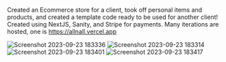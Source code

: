Created an Ecommerce store for a client, took off personal items and products, and created a template code ready to be used for another client!
Created using NextJS, Sanity, and Stripe for payments. Many iterations are hosted, one is https://allnall.vercel.app 
 
 

![Screenshot 2023-09-23 183336](https://github.com/d-willie01/client-ecommerce-template/assets/109937280/7e2e83d8-e88f-4762-a876-ed011360927c)
![Screenshot 2023-09-23 183314](https://github.com/d-willie01/client-ecommerce-template/assets/109937280/18e9227f-0b82-4227-965b-d1ccf575aeed)
![Screenshot 2023-09-23 183401](https://github.com/d-willie01/client-ecommerce-template/assets/109937280/4e6efecf-dca0-4065-a3a2-04c6329eb29e)
![Screenshot 2023-09-23 183417](https://github.com/d-willie01/client-ecommerce-template/assets/109937280/0f54edb6-8a1c-4e66-b740-2afe04fdf3fc)
